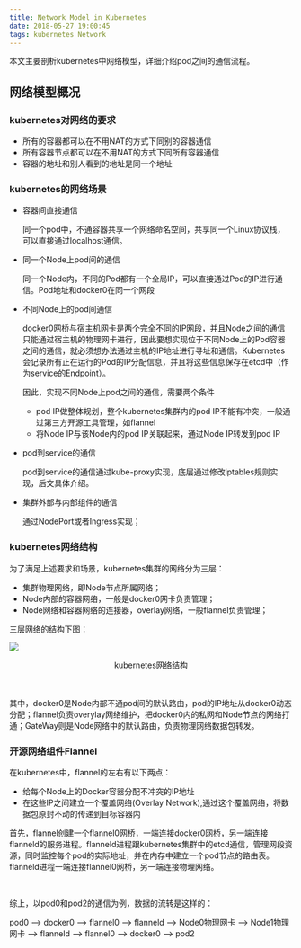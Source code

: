 ```yaml
---
title: Network Model in Kubernetes
date: 2018-05-27 19:00:45
tags: kubernetes Network
---
```

本文主要剖析kubernetes中网络模型，详细介绍pod之间的通信流程。

## 网络模型概况
### kubernetes对网络的要求
* 所有的容器都可以在不用NAT的方式下同别的容器通信
* 所有容器节点都可以在不用NAT的方式下同所有容器通信
* 容器的地址和别人看到的地址是同一个地址
<!--more-->
### kubernetes的网络场景
* 容器间直接通信

  同一个pod中，不通容器共享一个网络命名空间，共享同一个Linux协议栈，可以直接通过localhost通信。
* 同一个Node上pod间的通信

  同一个Node内，不同的Pod都有一个全局IP，可以直接通过Pod的IP进行通信。Pod地址和docker0在同一个网段

* 不同Node上的pod间通信

  docker0网桥与宿主机网卡是两个完全不同的IP网段，并且Node之间的通信只能通过宿主机的物理网卡进行，因此要想实现位于不同Node上的Pod容器之间的通信，就必须想办法通过主机的IP地址进行寻址和通信。Kubernetes会记录所有正在运行的Pod的IP分配信息，并且将这些信息保存在etcd中（作为service的Endpoint）。

  因此，实现不同Node上pod之间的通信，需要两个条件
    * pod IP做整体规划，整个kubernetes集群内的pod IP不能有冲突，一般通过第三方开源工具管理，如flannel
    * 将Node IP与该Node内的pod IP关联起来，通过Node IP转发到pod IP

* pod到service的通信

  pod到service的通信通过kube-proxy实现，底层通过修改iptables规则实现，后文具体介绍。

* 集群外部与内部组件的通信

  通过NodePort或者Ingress实现；

### kubernetes网络结构
为了满足上述要求和场景，kubernetes集群的网络分为三层：

* 集群物理网络，即Node节点所属网络；
* Node内部的容器网络，一般是docker0网卡负责管理；
* Node网络和容器网络的连接器，overlay网络，一般flannel负责管理；

三层网络的结构下图：

![](Network-Model-in-Kubernetes-6c165903.png)

<center>kubernetes网络结构</center>
<br/>
<br/>

其中，docker0是Node内部不通pod间的默认路由，pod的IP地址从docker0动态分配；flannel负责overylay网络维护，把docker0内的私网和Node节点的网络打通；GateWay则是Node网络中的默认路由，负责物理网络数据包转发。

### 开源网络组件Flannel
在kubernetes中，flannel的左右有以下两点：
* 给每个Node上的Docker容器分配不冲突的IP地址
* 在这些IP之间建立一个覆盖网络(Overlay Network),通过这个覆盖网络，将数据包原封不动的传递到目标容器内

首先，flannel创建一个flannel0网桥，一端连接docker0网桥，另一端连接flanneld的服务进程。flanneld进程跟kubernetes集群中的etcd通信，管理网段资源，同时监控每个pod的实际地址，并在内存中建立一个pod节点的路由表。flanneld进程一端连接flannel0网桥，另一端连接物理网络。

<br/>

综上，以pod0和pod2的通信为例，数据的流转是这样的：

pod0 --> docker0 --> flannel0 --> flanneld --> Node0物理网卡 --> Node1物理网卡 --> flanneld --> flannel0 --> docker0 --> pod2
